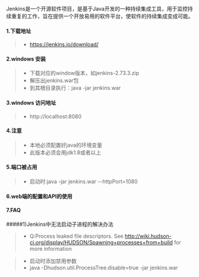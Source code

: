 Jenkins是一个开源软件项目，是基于Java开发的一种持续集成工具，用于监控持续重复的工作，旨在提供一个开放易用的软件平台，使软件的持续集成变成可能。
#### 1.下载地址
> * https://jenkins.io/download/

#### 2.windows 安装
> * 下载对应的window版本，如jenkins-2.73.3.zip
> * 解压出jenkins.war包
> * 到其根目录执行：java -jar jenkins.war

#### 3.windows 访问地址
> * http://localhost:8080

#### 4.注意
> * 本地必须配置好java的环境变量
> * 此版本必须会用jdk1.8或者以上

#### 5.端口被占用
> * 启动时:java -jar jenkins.war --httpPort=1080

#### 6.web端的配置和API的使用

#### 7.FAQ

#####1)Jenkins中无法启动子进程的解决办法
> * Q:Process leaked file descriptors. See http://wiki.hudson-ci.org/display/HUDSON/Spawning+processes+from+build for more information

> * 启动时添加禁用参数
> * java -Dhudson.util.ProcessTree.disable=true -jar jenkins.war  

